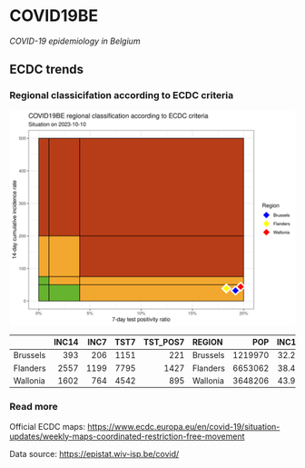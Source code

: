 
# COVID19BE

*COVID-19 epidemiology in Belgium*

## ECDC trends

### Regional classicifation according to ECDC criteria

![](COVID9BE-ecdc-trend.png)

|          | INC14 | INC7 | TST7 | TST\_POS7 | REGION   |     POP | INC14\_RT |       PR7 |          GR |
| :------- | ----: | ---: | ---: | --------: | :------- | ------: | --------: | --------: | ----------: |
| Brussels |   393 |  206 | 1151 |       221 | Brussels | 1219970 |  32.21391 | 0.1920070 |   0.1016043 |
| Flanders |  2557 | 1199 | 7795 |      1427 | Flanders | 6653062 |  38.43343 | 0.1830661 | \-0.1170839 |
| Wallonia |  1602 |  764 | 4542 |       895 | Wallonia | 3648206 |  43.91199 | 0.1970498 | \-0.0883055 |

### Read more

Official ECDC maps:
<https://www.ecdc.europa.eu/en/covid-19/situation-updates/weekly-maps-coordinated-restriction-free-movement>

Data source: <https://epistat.wiv-isp.be/covid/>
